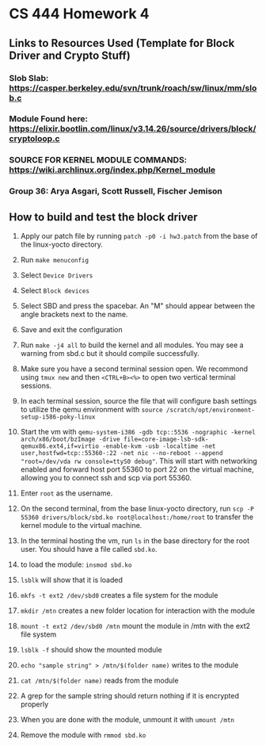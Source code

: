 # CS 444 Homework 4

## Links to Resources Used (Template for Block Driver and Crypto Stuff)
### Slob Slab: https://casper.berkeley.edu/svn/trunk/roach/sw/linux/mm/slob.c
### Module Found here: https://elixir.bootlin.com/linux/v3.14.26/source/drivers/block/cryptoloop.c
### SOURCE FOR KERNEL MODULE COMMANDS: https://wiki.archlinux.org/index.php/Kernel_module
### Group 36: Arya Asgari, Scott Russell, Fischer Jemison

## How to build and test the block driver
1. Apply our patch file by running `patch -p0 -i hw3.patch` from the base of the linux-yocto directory.

1. Run `make menuconfig`
1. Select `Device Drivers`
1. Select `Block devices`
1. Select SBD and press the spacebar. An "M" should appear between the angle brackets next to the name.
1. Save and exit the configuration
1. Run `make -j4 all` to build the kernel and all modules. You may see a warning from sbd.c but it should compile successfully.
1. Make sure you have a second terminal session open. We recommond using `tmux new` and then `<CTRL+B><%>` to open two vertical terminal sessions.
1.  In each terminal session, source the file that will configure bash settings to utilize the qemu environment with `source /scratch/opt/environment-setup-i586-poky-linux`
1. Start the vm with `qemu-system-i386 -gdb tcp::5536 -nographic -kernel arch/x86/boot/bzImage -drive file=core-image-lsb-sdk-qemux86.ext4,if=virtio -enable-kvm -usb -localtime -net user,hostfwd=tcp::55360-:22 -net nic --no-reboot --append "root=/dev/vda rw console=ttyS0 debug"`. This will start with networking enabled and forward host port 55360 to port 22 on the virtual machine, allowing you to connect ssh and scp via port 55360.
1. Enter `root` as the username.
1. On the second terminal, from the base linux-yocto directory, run `scp -P 55360 drivers/block/sbd.ko root@localhost:/home/root` to transfer the kernel module to the virtual machine.
1. In the terminal hosting the vm, run `ls` in the base directory for the root user. You should have a file called `sbd.ko`.
1. to load the module: `insmod sbd.ko`
1. `lsblk` will show that it is loaded
1. `mkfs -t ext2 /dev/sbd0` creates a file system for the module
1. `mkdir /mtn` creates a new folder location for interaction with the module
1. `mount -t ext2 /dev/sbd0 /mtn` mount the module in /mtn with the ext2 file system
1. `lsblk -f` should show the mounted module
1. `echo "sample string" > /mtn/$(folder name)` writes to the module
1. `cat /mtn/$(folder name)` reads from the module
1. A grep for the sample string should return nothing if it is encrypted properly
1. When you are done with the module, unmount it with `umount /mtn`
1. Remove the module with `rmmod sbd.ko`
